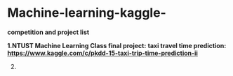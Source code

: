 # Machine-learning-kaggle-

<b>competition and project list</b>

<b>1.NTUST Machine Learning Class final project:</b>
     <b>taxi travel time prediction:</b>
     <b>                            </b>
     <b>https://www.kaggle.com/c/pkdd-15-taxi-trip-time-prediction-ii</b>

2.
